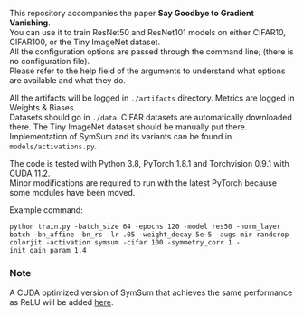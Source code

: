 This repository accompanies the paper **Say Goodbye to Gradient Vanishing**.  
You can use it to train ResNet50 and ResNet101 models on either CIFAR10, CIFAR100, or the Tiny ImageNet dataset.  
All the configuration options are passed through the command line; (there is no configuration file).  
Please refer to the help field of the arguments to understand what options are available and what they do.

All the artifacts will be logged in `./artifacts` directory.
Metrics are logged in Weights & Biases.  
Datasets should go in `./data`. CIFAR datasets are automatically downloaded there.
The Tiny ImageNet dataset should be manually put there.  
Implementation of SymSum and its variants can be found in `models/activations.py`.

The code is tested with Python 3.8, PyTorch 1.8.1 and Torchvision 0.9.1 with CUDA 11.2.  
Minor modifications are required to run with the latest PyTorch because some modules have been moved.

Example command:
```
python train.py -batch_size 64 -epochs 120 -model res50 -norm_layer batch -bn_affine -bn_rs -lr .05 -weight_decay 5e-5 -augs mir randcrop colorjit -activation symsum -cifar 100 -symmetry_corr 1 -init_gain_param 1.4
```

### Note
A CUDA optimized version of SymSum that achieves the same performance as ReLU will be added [here](https://github.com/digisisi/symsum_cuda).
